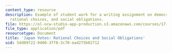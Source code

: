 ```yaml
---
content_type: resource
description: Example of student work for a writing assignment on democracy in Japan,
  rational choices, and social obligations.
file: https://ol-ocw-studio-app-production.s3.amazonaws.com/courses/17-537-politics-and-policy-in-contemporary-japan-spring-2009/5dd09f2294003ff83c70ead275b02712_MIT17_537S09_japanpaper2.pdf
file_type: application/pdf
resourcetype: Document
title: 'Japan Votes: Rational Choices and Social Obligations'
uid: 5dd09f22-9400-3ff8-3c70-ead275b02712
---
```

